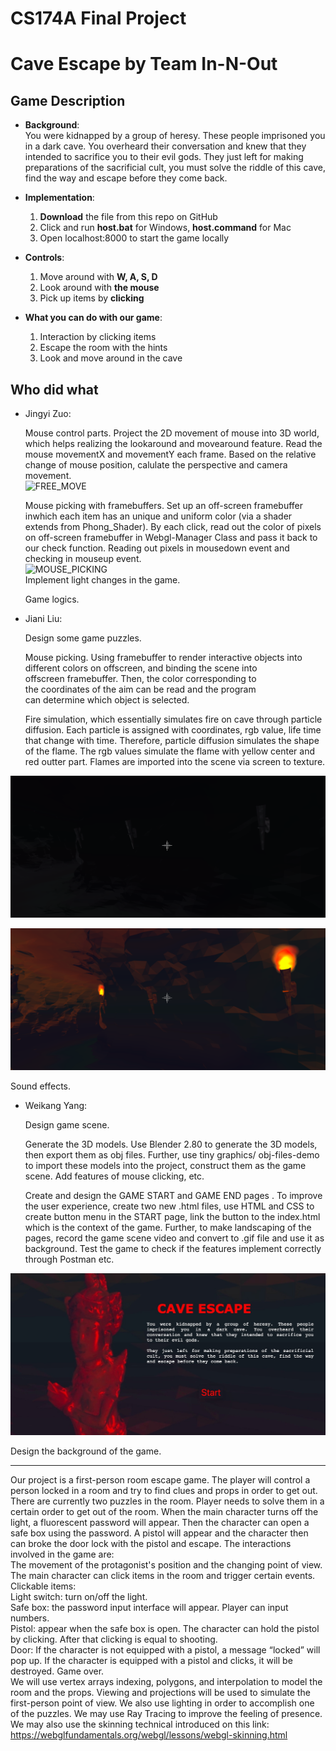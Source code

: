 
# CS174A Final Project
# Cave Escape by Team In-N-Out 
## Game Description

* **Background**:  
  You were kidnapped by a group of heresy. These people imprisoned you in a dark cave. You overheard their conversation and knew that they intended to sacrifice you to their evil gods. They just left for making preparations of the sacrificial cult, you must solve the riddle of this cave, find the way and escape before they come back.  
  
* **Implementation**:  
  1. **Download** the file from this repo on GitHub  
  2. Click and run **host.bat** for Windows, **host.command** for Mac  
  3. Open localhost:8000 to start the game locally  
  
* **Controls**:  
  
  1. Move around with **W, A, S, D**  
  2. Look around with **the mouse**  
  3. Pick up items by **clicking**  

* **What you can do with our game**:  

  1. Interaction by clicking items  
  2. Escape the room with the hints  
  3. Look and move around in the cave  

## Who did what
* Jingyi Zuo:  

  Mouse control parts. Project the 2D movement of mouse into 3D world, which helps realizing the lookaround and movearound feature. Read the mouse movementX and movementY each frame. Based on the relative change of mouse position, calulate the perspective and camera movement.   
![FREE_MOVE](screenshot_README/free_move.gif)  
  
  Mouse picking with framebuffers. Set up an off-screen framebuffer inwhich each item has an unique and uniform color (via a shader extends from Phong_Shader). By each click, read out the color of pixels on off-screen framebuffer in Webgl-Manager Class and pass it back to our check function. Reading out pixels in mousedown event and checking in mouseup event.  
![MOUSE_PICKING](screenshot_README/mouse_picking.gif)  
  Implement light changes in the game.  
  
  Game logics.  
  
* Jiani Liu:

  Design some game puzzles.
  
  Mouse picking. Using framebuffer to render interactive objects into different colors on offscreen, and binding the scene into offscreen framebuffer. Then, the color corresponding to the coordinates of the aim can be read and the program can determine which object is selected. 
  
  Fire simulation, which essentially simulates fire on cave through particle diffusion. Each particle is assigned with coordinates, rgb value, life time that change with time. Therefore, particle diffusion simulates the shape of the flame. The rgb values simulate the flame with yellow center and red outter part. Flames are imported into the scene via screen to texture. 
  
 ![mouse picking](screenshot_README/torchoff.png)
  

![mouse picking](screenshot_README/torchon.png)
 
 Sound effects.

* Weikang Yang:

  Design game scene.
  
  Generate the 3D models. Use Blender 2.80 to generate the 3D models, then export them as obj files. Further, use tiny graphics/ obj-files-demo to import these models into the project, construct them as the game scene. Add features of mouse clicking, etc. 
  
  Create and design the GAME START and GAME END pages . To improve the user experience, create two new .html files, use HTML and CSS to create button menu in the START page, link the button to the index.html which is the context of the game. Further, to make landscaping of the pages, record the game scene video and convert to .gif file and use it as background. 
  Test the game to check if the features implement correctly through Postman etc. 


![GAME START](screenshot_README/start.jpg)
    
  Design the background of the game.
  
  
--------------------------------------------------------------------------------------------------------------------------------------------------------------
Our project is a first-person room escape game. The player will control a person locked in a room and try to find clues and props in order to get out.  
There are currently two puzzles in the room. Player needs to solve them in a certain order to get out of the room. When the main character turns off the light, a fluorescent password will appear. Then the character can open a safe box using the password. A pistol will appear and the character then can broke the door lock with the pistol and escape. The interactions involved in the game are:  
  The movement of the protagonist's position and the changing point of view.  
  The main character can click items in the room and trigger certain events.  
Clickable items:  
  Light switch: turn on/off the light.  
  Safe box: the password input interface will appear. Player can input numbers.  
  Pistol: appear when the safe box is open. The character can hold the pistol by clicking. After that clicking is equal to shooting.  
  Door: If the character is not equipped with a pistol, a message “locked” will pop up. If the character is equipped with a pistol and clicks, it will be destroyed. Game over.  
  We will use vertex arrays indexing, polygons, and interpolation to model the room and the props. Viewing and projections will be used to simulate the first-person point of view. We also use lighting in order to accomplish one of the puzzles. We may use Ray Tracing to improve the feeling of presence.  
  We may also use the skinning technical introduced on this link:
https://webglfundamentals.org/webgl/lessons/webgl-skinning.html  

